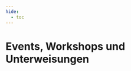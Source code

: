 ```yaml
---
hide:
  - toc
---
```


# Events, Workshops und Unterweisungen

<style>
  .event-wrapper {
    display: flex;
    justify-content: center;
    width: 100%;
    overflow-x: auto;
  }

  .event {
    background: var(--high-contrast-bg);
    margin-bottom: 20px;
    padding: 20px;
    border-radius: var(--border-radius);
    box-shadow: 0px 0px 10px 0px rgba(0,0,0,0.1);
    width: 850px;
    color: var(--high-contrast-font);
  }

  .event-content {
    display: flex;
    align-items: center;
    margin-bottom: 20px;
  }

  .event-image-container {
    display: flex;
    position: relative;
    height: 300px;
    width: 400px;
    overflow: hidden;
    margin-right: 10px;
    border-radius: var(--border-radius);
  }

  .event-img {
    background-size: cover;
  }

  .event-details {
    width: 360px;
  }

  .event h2 {
    margin-top: 0;
    font-weight: bold;
  }

  .event p {
    margin: 10px 0;
  }

  .event form {
    width: 100%;
    max-width: 1200px;
    min-width: 400px;
    margin: 0 auto;
    background-color:var(--contact-form);
    padding: 20px;
    border-radius: var(--border-radius);
    margin-top: 10px;
  }

  .event-subject textarea {
    width: 100%;
    height: auto;  /* Adjust the height to fit the content */
    resize: none;  /* Prevent resizing of the textarea */
    color:var(--high-contrast-font);
    font-size: 1.3em;
    padding: 2px;
    background-color: var(--contact-form);
    border-color: var(--contact-form);
  }

  @media only screen and (max-width: 849px) {
  .event {
    width: 100%;
    max-width: 550px;
    min-width: 400px;
    display: flex;
    flex-wrap: wrap;
    justify-content: center;
  }
  
  .event-content {
    flex-wrap: wrap;
  }

  .image-container {
    width: 100%;
    aspect-ratio: 4 / 3;
    height: auto;
  }

  .event-details {
    width: 100%;
    text-align: center;
    overflow: auto;
  }
  }
</style>

<div class="event-wrapper">
<div id="events"></div>
</div>

<script src="https://cdnjs.cloudflare.com/ajax/libs/js-yaml/4.1.0/js-yaml.min.js"></script>
<script src="../javascripts/events.js"></script>



